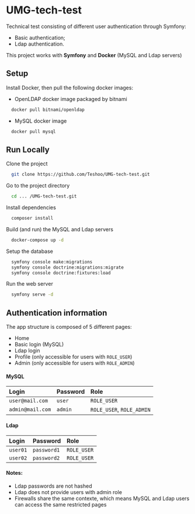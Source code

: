 # UMG-tech-test
Technical test consisting of different user authentication through Symfony:
- Basic authentication;
- Ldap authentication.

This project works with **Symfony** and **Docker** (MySQL and Ldap servers)

## Setup

Install Docker, then pull the following docker images:

- OpenLDAP docker image packaged by bitnami
```bash
  docker pull bitnami/openldap
```

- MySQL docker image 
```bash
  docker pull mysql
```

## Run Locally

Clone the project
```bash
  git clone https://github.com/Teshoo/UMG-tech-test.git
```

Go to the project directory
```bash
  cd ... /UMG-tech-test.git
```

Install dependencies
```bash
  composer install
```

Build (and run) the MySQL and Ldap servers
```bash
  docker-compose up -d
```

Setup the database
```bash
  symfony console make:migrations
  symfony console doctrine:migrations:migrate
  symfony console doctrine:fixtures:load
```

Run the web server
```bash
  symfony serve -d
```


## Authentication information

The app structure is composed of 5 different pages:

- Home
- Basic login (MySQL)
- Ldap login
- Profile (only accessible for users with `ROLE_USER`)
- Admin (only accessible for users with `ROLE_ADMIN`)

#### MySQL
| Login | Password     | Role                |
| :-------- | :------- | :------------------------- |
| `user@mail.com` | `user` | `ROLE_USER` |
| `admin@mail.com` | `admin` | `ROLE_USER`, `ROLE_ADMIN` |

#### Ldap
| Login | Password     | Role                |
| :-------- | :------- | :------------------------- |
| `user01` | `password1` | `ROLE_USER` |
| `user02` | `password2` | `ROLE_USER` |

#### Notes:
- Ldap passwords are not hashed
- Ldap does not provide users with admin role
- Firewalls share the same contexte, which means MySQL and Ldap users can access the same restricted pages


